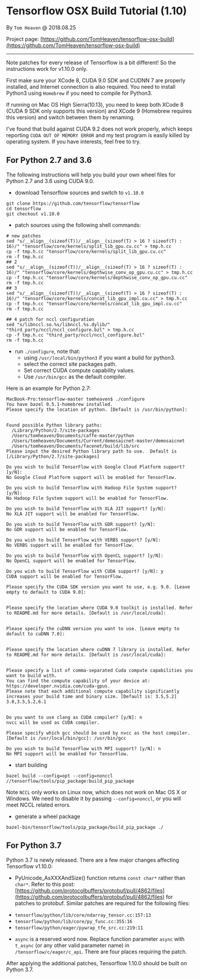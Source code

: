 # Tensorflow OSX Build Tutorial (1.10)

By `Tom Heaven` @ 2018.08.25

Project page: [https://github.com/TomHeaven/tensorflow-osx-build](https://github.com/TomHeaven/tensorflow-osx-build)

---

Note patches for every release of Tensorflow is a bit different! So the instructions work for v1.10.0 only.

First make sure your XCode 8, CUDA 9.0 SDK and CUDNN 7 are properly installed, and Internet connection is also required. You need to install Python3 using `Homebrew` if you need to compile for Python3.

If running on Mac OS High Sierra(10.13), you need to keep both XCode 8 (CUDA 9 SDK only supports this version) and XCode 9 (Homebrew requires this version) and switch between them by renaming.

I've found that build against CUDA 9.2 does not work properly, which keeps reporting `CUDA OUT OF MEMORY ERROR` and my test program is easily killed by operating system. If you have interests, feel free to try.


## For Python 2.7 and 3.6

The following instructions will help you build your own wheel files for Python 2.7 and 3.6 using CUDA 9.0.



+ download Tensorflow sources and switch to `v1.10.0`

```shell
git clone https://github.com/tensorflow/tensorflow
cd tensorflow
git checkout v1.10.0
```
+ patch sources using the following shell commands:

```shell
# new patches
sed "s/__align__(sizeof(T))/__align__(sizeof(T) > 16 ? sizeof(T) : 16)/" "tensorflow/core/kernels/split_lib_gpu.cu.cc" > tmp.h.cc
cp -f tmp.h.cc "tensorflow/core/kernels/split_lib_gpu.cu.cc"
rm -f tmp.h.cc
## 2
sed "s/__align__(sizeof(T))/__align__(sizeof(T) > 16 ? sizeof(T) : 16)/" "tensorflow/core/kernels/depthwise_conv_op_gpu.cu.cc" > tmp.h.cc
cp -f tmp.h.cc "tensorflow/core/kernels/depthwise_conv_op_gpu.cu.cc"
rm -f tmp.h.cc
## 3
sed "s/__align__(sizeof(T))/__align__(sizeof(T) > 16 ? sizeof(T) : 16)/" "tensorflow/core/kernels/concat_lib_gpu_impl.cu.cc" > tmp.h.cc
cp -f tmp.h.cc "tensorflow/core/kernels/concat_lib_gpu_impl.cu.cc"
rm -f tmp.h.cc

## 4 patch for nccl configuration
sed "s/libnccl.so.%s/libnccl.%s.dylib/" "third_party/nccl/nccl_configure.bzl" > tmp.h.cc
cp -f tmp.h.cc "third_party/nccl/nccl_configure.bzl"
rm -f tmp.h.cc
```
+ run `./configure`, note that:  
  - using `/usr/local/bin/python3` if you want a build for python3.
  - select the correct site packages path.
  - Set correct CUDA compute capability values.
  - Use `/usr/bin/gcc` as the default compiler.
  
Here is an example for Python 2.7:

```
MacBook-Pro:tensorflow-master tomheaven$ ./configure 
You have bazel 0.5.1-homebrew installed.
Please specify the location of python. [Default is /usr/bin/python]: 


Found possible Python library paths:
  /Library/Python/2.7/site-packages
  /Users/tomheaven/Documents/caffe-master/python
  /Users/tomheaven/Documents/Current/demosaicnet-master/demosaicnet
  /Users/tomheaven/Documents/facenet/build/lib/src
Please input the desired Python library path to use.  Default is [/Library/Python/2.7/site-packages]

Do you wish to build TensorFlow with Google Cloud Platform support? [y/N]: 
No Google Cloud Platform support will be enabled for TensorFlow.

Do you wish to build TensorFlow with Hadoop File System support? [y/N]: 
No Hadoop File System support will be enabled for TensorFlow.

Do you wish to build TensorFlow with XLA JIT support? [y/N]: 
No XLA JIT support will be enabled for TensorFlow.

Do you wish to build TensorFlow with GDR support? [y/N]: 
No GDR support will be enabled for TensorFlow.

Do you wish to build TensorFlow with VERBS support? [y/N]: 
No VERBS support will be enabled for TensorFlow.

Do you wish to build TensorFlow with OpenCL support? [y/N]: 
No OpenCL support will be enabled for TensorFlow.

Do you wish to build TensorFlow with CUDA support? [y/N]: y
CUDA support will be enabled for TensorFlow.

Please specify the CUDA SDK version you want to use, e.g. 9.0. [Leave empty to default to CUDA 9.0]: 


Please specify the location where CUDA 9.0 toolkit is installed. Refer to README.md for more details. [Default is /usr/local/cuda]: 


Please specify the cuDNN version you want to use. [Leave empty to default to cuDNN 7.0]: 


Please specify the location where cuDNN 7 library is installed. Refer to README.md for more details. [Default is /usr/local/cuda]:


Please specify a list of comma-separated Cuda compute capabilities you want to build with.
You can find the compute capability of your device at: https://developer.nvidia.com/cuda-gpus.
Please note that each additional compute capability significantly increases your build time and binary size. [Default is: 3.5,5.2] 3.0,3.5,5.2,6.1


Do you want to use clang as CUDA compiler? [y/N]: n
nvcc will be used as CUDA compiler.

Please specify which gcc should be used by nvcc as the host compiler. [Default is /usr/local/bin/gcc]: /usr/bin/gcc

Do you wish to build TensorFlow with MPI support? [y/N]: n
No MPI support will be enabled for TensorFlow.
```
+ start building

```
bazel build --config=opt --config=nonccl //tensorflow/tools/pip_package:build_pip_package
```
Note `NCCL` only works on Linux now, which does not work on Mac OS X or Windows. We need to disable it by passing `--config=nonccl`, or you will meet NCCL related errors.

+ generate a wheel package
```
bazel-bin/tensorflow/tools/pip_package/build_pip_package ./
```

## For Python 3.7
Python 3.7 is newly released. There are a few major changes affecting Tensorflow v1.10.0:

+ PyUnicode_AsXXXAndSize() function returns `const char*` rather than `char*`. Refer to this post: [https://github.com/protocolbuffers/protobuf/pull/4862/files](https://github.com/protocolbuffers/protobuf/pull/4862/files) for patches to protobuf. Similar patches are required for the following files:

 - `tensorflow/python/lib/core/ndarray_tensor.cc:157:13`
 - `tensorflow/python/lib/core/py_func.cc:355:16`
 - `tensorflow/python/eager/pywrap_tfe_src.cc:219:11`

+ `async` is a reserved word now. Replace function parameter `async` with `t_async` (or any other valid parameter name) in `/tensorflow/c/eager/c_api`. There are four places requiring the patch.

After applying the additional patches, Tensorflow 1.10.0 should be built on Python 3.7.


